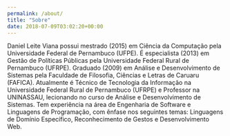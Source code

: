 ```yaml
---
permalink: /about/
title: "Sobre"
date: 2018-07-09T03:02:20+00:00
---
```


Daniel Leite Viana possui mestrado (2015) em Ciência da Computação pela Universidade Federal de Pernambuco (UFPE). É especialista (2013) em Gestão de Políticas Públicas pela Universidade Federal Rural de Pernambuco (UFRPE). Graduado (2009) em Análise e Desenvolvimento de Sistemas pela Faculdade de Filosofia, Ciências e Letras de Caruaru (FAFICA). Atualmente é Técnico de Tecnologia da Informação na Universidade Federal Rural de Pernambuco (UFRPE) e Professor na UNINASSAU, lecionando no curso de Análise e Desenvolvimento de Sistemas. Tem experiência na área de Engenharia de Software e Linguagens de Programação, com ênfase nos seguintes temas: Linguagens de Domínio Específico, Reconhecimento de Gestos e Desenvolvimento Web.
